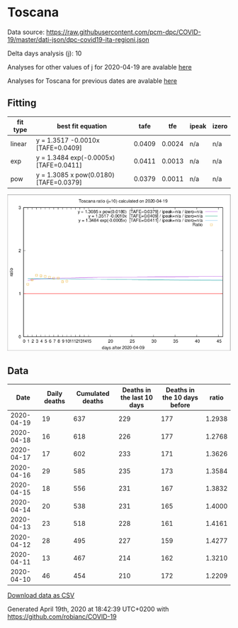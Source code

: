 # Toscana

Data source: https://raw.githubusercontent.com/pcm-dpc/COVID-19/master/dati-json/dpc-covid19-ita-regioni.json

Delta days analysis (j): 10

Analyses for other values of j for 2020-04-19 are avalable [here](../2020-04-19/README.md)

Analyses for Toscana for previous dates are avalable [here](../README.md)

## Fitting 
|fit type|best fit equation|tafe|tfe|ipeak|izero|
|-------|-----|--------|------|---|---|
|linear|y = 1.3517 -0.0010x  [TAFE=0.0409]|0.0409|0.0024|n/a|n/a|
|exp|y = 1.3484 exp(-0.0005x)  [TAFE=0.0411]|0.0411|0.0013|n/a|n/a|
|pow|y = 1.3085 x pow(0.0180)  [TAFE=0.0379]|0.0379|0.0011|n/a|n/a|

![Plot](COVID-19_toscana_j10_2020-04-19.png)

## Data
|Date|Daily deaths|Cumulated deaths|Deaths in the last 10 days|Deaths in the 10 days before|ratio|
|----|----------|-----------|-------|--------------------|-----|
|2020-04-19|19|637|229|177|1.2938|
|2020-04-18|16|618|226|177|1.2768|
|2020-04-17|17|602|233|171|1.3626|
|2020-04-16|29|585|235|173|1.3584|
|2020-04-15|18|556|231|167|1.3832|
|2020-04-14|20|538|231|165|1.4000|
|2020-04-13|23|518|228|161|1.4161|
|2020-04-12|28|495|227|159|1.4277|
|2020-04-11|13|467|214|162|1.3210|
|2020-04-10|46|454|210|172|1.2209|

[Download data as CSV](COVID-19_toscana_j10_2020-04-19.csv)

Generated April 19th, 2020 at 18:42:39 UTC+0200 with https://github.com/robianc/COVID-19
